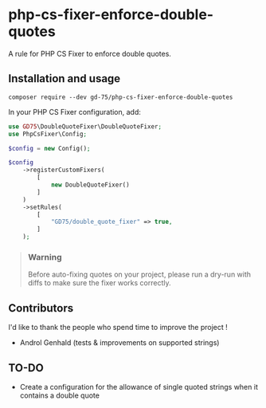# php-cs-fixer-enforce-double-quotes
A rule for PHP CS Fixer to enforce double quotes.

## Installation and usage
```shell
composer require --dev gd-75/php-cs-fixer-enforce-double-quotes
```

In your PHP CS Fixer configuration, add:
```php
use GD75\DoubleQuoteFixer\DoubleQuoteFixer;
use PhpCsFixer\Config;

$config = new Config();

$config
    ->registerCustomFixers(
        [
            new DoubleQuoteFixer()
        ]
    )
    ->setRules(
        [
            "GD75/double_quote_fixer" => true,
        ]
    );

```

> ### Warning
> Before auto-fixing quotes on your project, please run a dry-run with diffs to make sure the fixer works correctly.

## Contributors
I'd like to thank the people who spend time to improve the project !


- Androl Genhald (tests & improvements on supported strings)

## TO-DO
- Create a configuration for the allowance of single quoted strings when it contains a double quote